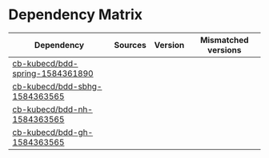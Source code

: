 # Dependency Matrix

Dependency | Sources | Version | Mismatched versions
---------- | ------- | ------- | -------------------
[cb-kubecd/bdd-spring-1584361890](https://github.com/cb-kubecd/bdd-spring-1584361890.git) |  | []() | 
[cb-kubecd/bdd-sbhg-1584363565](https://github.com/cb-kubecd/bdd-sbhg-1584363565.git) |  | []() | 
[cb-kubecd/bdd-nh-1584363565](https://github.com/cb-kubecd/bdd-nh-1584363565.git) |  | []() | 
[cb-kubecd/bdd-gh-1584363565](https://github.com/cb-kubecd/bdd-gh-1584363565.git) |  | []() | 
